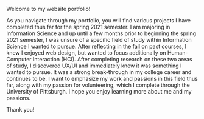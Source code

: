 Welcome to my website portfolio! 

As you navigate through my portfolio, you will find various projects I have completed thus far for the spring 2021 semester. I am majoring in Information Science and 
up until a few months prior to beginning the spring 2021 semester, I was unsure of a specific field of study within Information Science I wanted to pursue. After reflecting
in the fall on past courses, I knew I enjoyed web design, but wanted to focus additionally on Human-Computer Interaction (HCI). After completing research on these two 
areas of study, I discovered UX/UI and immediately knew it was something I wanted to pursue. It was a strong break-through in my college career and continues to be. I want 
to emphasize my work and passions in this field thus far, along with my passion for volunteering, which I complete through the University of Pittsburgh. I hope you enjoy
learning more about me and my passions.

Thank you!
